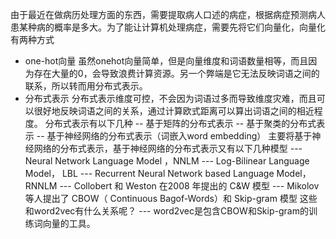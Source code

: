 由于最近在做病历处理方面的东西，需要提取病人口述的病症，根据病症预测病人患某种病的概率是多大。为了能让计算机处理病症，需要先将它们向量化，向量化有两种方式
- one-hot向量
虽然onehot向量简单，但是向量维度和词语数量相等，而且因为存在大量的0，会导致浪费计算资源。另一个弊端是它无法反映词语之间的联系，所以转而用分布式表示。
- 分布式表示
分布式表示维度可控，不会因为词语过多而导致维度灾难，而且可以很好地反映词语之间的关系，通过计算欧式距离可以算出词语之间的相近程度。
分布式表示有以下几种
-- 基于矩阵的分布式表示
-- 基于聚类的分布式表示
-- 基于神经网络的分布式表示（词嵌入word embedding）
主要将基于神经网络的分布式表示，基于神经网络的分布式表示又有以下几种模型
--- Neural Network Language Model ，NNLM
--- Log-Bilinear Language Model， LBL
--- Recurrent Neural Network based Language Model，RNNLM
--- Collobert 和 Weston 在2008 年提出的 C&W 模型
--- Mikolov 等人提出了 CBOW（ Continuous Bagof-Words）和 Skip-gram 模型
这些和word2vec有什么关系呢？
--- word2vec是包含CBOW和Skip-gram的训练词向量的工具。
